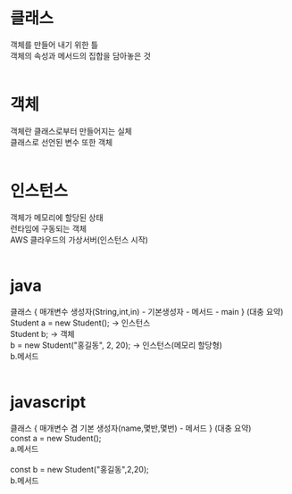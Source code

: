 # 클래스
객체를 만들어 내기 위한 틀 <br>
객체의 속성과 메서드의 집합을 담아놓은 것 <br>
<br>
# 객체
객체란 클래스로부터 만들어지는 실체<br>
클래스로 선언된 변수 또한 객체<br>
<br>
# 인스턴스
객체가 메모리에 할당된 상태<br>
런타임에 구동되는 객체<br>
AWS 클라우드의 가상서버(인스턴스 시작)<br>
<br>
# java
클래스 { 매개변수 생성자(String,int,in) - 기본생성자 - 메서드 - main } (대충 요약)<br>
Student a = new Student(); -> 인스턴스<br>
Student b; -> 객체<br>
b = new Student("홍길동", 2, 20); -> 인스턴스(메모리 할당형)<br>
b.메서드<br>
<br>
# javascript
클래스 { 매개변수 겸 기본 생성자(name,몇반,몇번) - 메서드 } (대충 요약)<br>
const a = new Student();<br>
a.메서드<br>
<br>
const b = new Student("홍길동",2,20);<br>
b.메서드<br>
